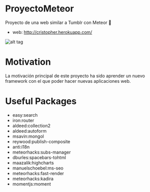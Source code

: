 # ProyectoMeteor

Proyecto de una web similar a Tumblr con Meteor :rocket:

+ web: http://cristopher.herokuapp.com/

![alt tag](http://i.imgur.com/PtWdYj4.png)

# Motivation

La motivación principal de este proyecto ha sido aprender un nuevo framework con el que poder hacer nuevas aplicaciones web.

# Useful Packages

+ easy:search
+ iron:router
+ aldeed:collection2
+ aldeed:autoform
+ msavin:mongol
+ reywood:publish-composite
+ anti:i18n
+ meteorhacks:subs-manager
+ dburles:spacebars-tohtml
+ maazalik:highcharts
+ manuelschoebel:ms-seo
+ meteorhacks:fast-render
+ meteorhacks:kadira
+ momentjs:moment
